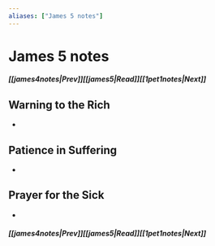 ```yaml
---
aliases: ["James 5 notes"]
---
```

# James 5 notes
##### <span class=arrow-left></span>[[james4notes|Prev]]<span class=navigation-separator></span>[[james5|Read]]<span class=navigation-separator></span>[[1pet1notes|Next]]<span class=arrow-right></span>
## Warning to the Rich
- 
## Patience in Suffering
- 
## Prayer for the Sick
- 
##### <span class=arrow-left></span>[[james4notes|Prev]]<span class=navigation-separator></span>[[james5|Read]]<span class=navigation-separator></span>[[1pet1notes|Next]]<span class=arrow-right></span>
